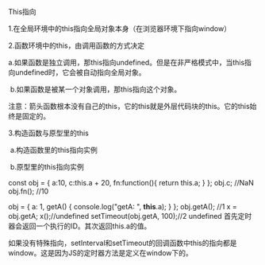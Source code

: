 This指向

1.在全局环境中的this指向全局对象本身（在浏览器环境下指向window）

2.函数环境中的this，由调用函数的方式决定

​         a.如果函数是独立调用，那this指向undefined。但是在非严格模式中，当this指向undefined时，它会被自动指向全局对象。

​         b.如果函数是被某一个对象调用，那this指向这个对象。

​         注意：箭头函数根本没有自己的this，它的this就是外层代码块的this。它的this始终是固定的。

3.构造函数与原型里的this

​          a.构造函数里的this指向实例

​           b.原型里的this指向实例

const obj = {
    a:10,
    c:this.a + 20,
    fn:function(){
	    return this.a;
    }
};
obj.c; //NaN
obj.fn(); //10



obj = {
	a: 1,
	getA() {
	console.log("getA: ", **this**.a);
	}
};
obj.getA(); //1
x = obj.getA;
x();//undefined
setTimeout(obj.getA, 100);//2   undefined 首先定时器会返回一个执行的ID。其次返回this.a的值。

如果没有特殊指向，setInterval和setTimeout的回调函数中this的指向都是window。这是因为JS的定时器方法是定义在window下的。
